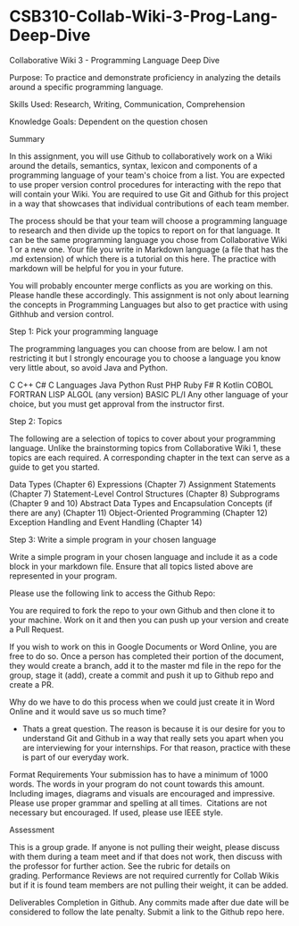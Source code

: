 # CSB310-Collab-Wiki-3-Prog-Lang-Deep-Dive
Collaborative Wiki 3 - Programming Language Deep Dive

Purpose: To practice and demonstrate proficiency in analyzing the details around a specific programming language.

Skills Used: Research, Writing, Communication, Comprehension

Knowledge Goals: Dependent on the question chosen




Summary

In this assignment, you will use Github to collaboratively work on a Wiki around the details, semantics, syntax, lexicon and components of a programming language of your team's choice from a list. You are expected to use proper version control procedures for interacting with the repo that will contain your Wiki. You are required to use Git and Github for this project in a way that showcases that individual contributions of each team member.

The process should be that your team will choose a programming language to research and then divide up the topics to report on for that language. It can be the same programming language you chose from Collaborative Wiki 1 or a new one. Your file you write in Markdown language (a file that has the .md extension) of which there is a tutorial on this here. The practice with markdown will be helpful for you in your future. 

You will probably encounter merge conflicts as you are working on this. Please handle these accordingly. This assignment is not only about learning the concepts in Programming Languages but also to get practice with using Githhub and version control.




Step 1: Pick your programming language

The programming languages you can choose from are below. I am not restricting it but I strongly encourage you to choose a language you know very little about, so avoid Java and Python.

C
C++
C#
C Languages
Java
Python
Rust
PHP
Ruby
F#
R
Kotlin
COBOL
FORTRAN
LISP
ALGOL (any version)
BASIC
PL/I
Any other language of your choice, but you must get approval from the instructor first.




Step 2: Topics

The following are a selection of topics to cover about your programming language. Unlike the brainstorming topics from Collaborative Wiki 1, these topics are each required. A corresponding chapter in the text can serve as a guide to get you started.

Data Types (Chapter 6)
Expressions (Chapter 7)
Assignment Statements (Chapter 7)
Statement-Level Control Structures (Chapter 8)
Subprograms (Chapter 9 and 10)
Abstract Data Types and Encapsulation Concepts (if there are any) (Chapter 11)
Object-Oriented Programming (Chapter 12)
Exception Handling and Event Handling (Chapter 14)




Step 3: Write a simple program in your chosen language

Write a simple program in your chosen language and include it as a code block in your markdown file. Ensure that all topics listed above are represented in your program.




Please use the following link to access the Github Repo:

You are required to fork the repo to your own Github and then clone it to your machine. Work on it and then you can push up your version and create a Pull Request.

If you wish to work on this in Google Documents or Word Online, you are free to do so. Once a person has completed their portion of the document, they would create a branch, add it to the master md file in the repo for the group, stage it (add), create a commit and push it up to Github repo and create a PR.

Why do we have to do this process when we could just create it in Word Online and it would save us so much time? 

- Thats a great question. The reason is because it is our desire for you to understand Git and Github in a way that really sets you apart when you are interviewing for your internships. For that reason, practice with these is part of our everyday work.




Format Requirements
Your submission has to have a minimum of 1000 words. The words in your program do not count towards this amount.
Including images, diagrams and visuals are encouraged and impressive.
Please use proper grammar and spelling at all times. 
Citations are not necessary but encouraged. If used, please use IEEE style.




Assessment

This is a group grade. If anyone is not pulling their weight, please discuss with them during a team meet and if that does not work, then discuss with the professor for further action. See the rubric for details on grading. Performance Reviews are not required currently for Collab Wikis but if it is found team members are not pulling their weight, it can be added.




Deliverables
Completion in Github. Any commits made after due date will be considered to follow the late penalty. Submit a link to the Github repo here.
